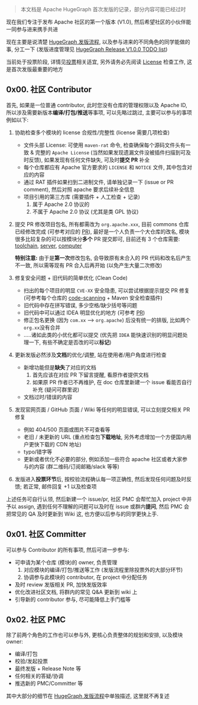 > 本文档是 Apache HugeGraph 首次发版的记录，部分内容可能已经过时

现在我们专注于发布 Apache 社区的第一个版本 (V1.0), 然后希望社区的小伙伴能一同参与进来携手共进

现在主要是说清楚 [HugeGraph 发版流程](https://github.com/apache/incubator-hugegraph/wiki/HugeGraph-Release-V1.2), 以及参与进来的不同角色的同学能做的事, 分工一下 (发版进度管理见 [HugeGraph Release V1.0.0 TODO list](https://github.com/orgs/apache/projects/115))

当前处于投票阶段, 详情见[投票](https://github.com/apache/incubator-hugegraph/wiki/Release-Voting)相关适宜, 另外请务必先阅读 [License](https://github.com/apache/incubator-hugegraph/wiki/Apache-%E5%8F%91%E7%89%88%E6%B3%A8%E6%84%8F%E4%BA%8B%E9%A1%B9) 检查工作, 这是首次发版最重要的地方

## 0x00. 社区 Contributor

首先, 如果是一位普通 contributor, 此时您没有仓库的管理权限以及 Apache ID, 所以涉及需要新版本**编译/打包/推送**等事项, 可以先略过跳过, 主要可以参与的事项例如以下:

1. 协助检查多个模块的 license 合规性/完整性 (license 需要几项检查)

   - 文件头部 License: 可使用 `maven-rat` 命令, 检查确保每个源码文件头有一致 & 完整的 `Apache License` (当然如果发现遗漏文件没被插件扫描到可及时反馈), 如果发现有任何文件缺失, 可及时**提交 PR** 补全
   - 每个仓库都应有 Apache 官方要求的 `LICENSE` 和 `NOTICE` 文件, 其中包含对应的内容
   - 通过 RAT 插件如果扫到二进制文件, 请单独记录一下 (issue or PR comment), 然后对照 apache 要求后续补全信息
   - 项目引用的第三方库 (需要插件 + 人工检查 + 记录)
     1. 属于 Apache 2.0 协议的
     2. 不属于 Apache 2.0 协议 (尤其是类 GPL 协议)

2. 提交 PR 修改项目包名, 所有都需改为 `org.apache.xxx`, 目前 commons 仓库已经修改完成 (可参考对应的 [PR](https://github.com/apache/incubator-hugegraph-commons/pull/104)), 最好是一个人负责一个大仓库的改名, 模块很多比较复杂的可以按模块分**多个** PR 提交即可, 目前还有 3 个仓库需要: [toolchain](https://github.com/apache/incubator-hugegraph-toolchain), [server](https://github.com/apache/incubator-hugegraph), [computer](https://github.com/apache/incubator-hugegraph-computer)

   **特别注意:** 由于是**第一次**修改包名, 会导致原有未合入的 PR 代码和改名后产生不一致, 所以需等现有 PR 合入后再开始 (以免产生大量二次修改)

3. 修复安全问题 + 旧代码的简单优化 (Clean Code)

   - 扫出的每个项目的明显 `CVE-XX` 安全隐患, 可以尝试根据提示提交 PR 修复 (可参考每个仓库的 [code-scanning](https://github.com/apache/incubator-hugegraph-toolchain/security/code-scanning) + Maven 安全检查插件)
   - 旧代码中存在拼写错误, 多少空格/缺少括号等问题
   - 旧代码中可以通过 IDEA 明显优化的地方 (可参考 [PR](https://github.com/apache/incubator-hugegraph-commons/pull/110/files))
   - 修正包名更换 (因为 `com.xx` –> `org.apache`) 后没有统一的排版, 比如两个`org.xx`没有合并
   - …..诸如此类的小优化都可以提交 (优先把 `IDEA` 能快速识别的明显问题处理一下, 有些不确定是否改的可以**标记**)

4. 更新发版必然涉及**文档**的优化/调整, 站在使用者/用户角度进行检查

   - 新增功能但是**缺失**了对应的文档
     1. 首先应该在对应 PR 下留言提醒, 看原作者提供文档
     2. 如果原 PR 作者已不再维护, 在 doc 仓库里新建一个 issue 看能否自行补充 (疑问可群里说)
   - 文档过时/错误的内容

5. 发现官网页面 / GitHub 页面 / Wiki 等任何的明显错误, 可以立刻提交相关 PR 修复

   - 例如 404/500 页面或图片不可查看等
   - 老旧 / 未更新的 URL (重点检查包**下载地址**, 另外考虑增加一个方便国内用户更快下载的 CDN 地址)
   - typo/错字等
   - 更新或者优化不必要的部分, 例如添加一些符合 apache 社区或者大家参与的内容 (群二维码/订阅邮箱/slack 等等)

6. 发版进入**投票环节**后, 按校验流程确认每一项正确性, 然后发现任何问题及时反馈; 若正常, 邮件回复 +1 以及检查项

上述任务可自行认领, 然后新建一个 issue/pr, 社区 PMC 会帮忙加入 project 中并予以 assign, 遇到任何不理解的问题可以及时在 issue 或群内**提问**, 然后 PMC 会把常见的 QA 及时更新到 Wiki 这, 也方便以后参与的同学更快上手.

## 0x01. 社区 Committer

可以参与 Contributor 的所有事项, 然后可进一步参与:

- 可申请为某个仓库 (模块)的 owner, 负责管理
  1. 对应模块的编译/打包/推送等工作 (发版流程里除投票外的大部分环节)
  2. 协调参与此模块的 contributor, 在 project 中分配任务
- 及时 review 发版相关 PR, 加快发版效率
- 优化改进社区文档, 将群内的常见 Q&A 更新到 wiki 上
- 引导新的 contributor 参与, 尽可能降低上手门槛等



## 0x02. 社区 PMC

除了前两个角色的工作也可以参与外, 更核心负责整体的规划和安排, 以及模块 owner:

- 编译/打包
- 校验/发起投票
- 最终发版 + Release Note 等
- 任何相关的答疑/协调
- 推选新的 PMC/Committer 等

其中大部分的细节在 [HugeGraph 发版流程](https://github.com/apache/incubator-hugegraph-toolchain/wiki/HugeGraph-Release-V1.2)中单独描述, 这里就不再复述


